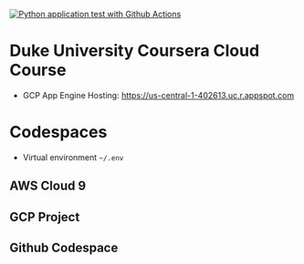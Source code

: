 [![Python application test with Github Actions](https://github.com/Than-Duc-Huy/Coursera-Cloud/actions/workflows/main.yml/badge.svg)](https://github.com/Than-Duc-Huy/Coursera-Cloud/actions/workflows/main.yml)

# Duke University Coursera Cloud Course
- GCP App Engine Hosting: https://us-central-1-402613.uc.r.appspot.com


# Codespaces
- Virtual environment `~/.env`
## AWS Cloud 9
## GCP Project
## Github Codespace
